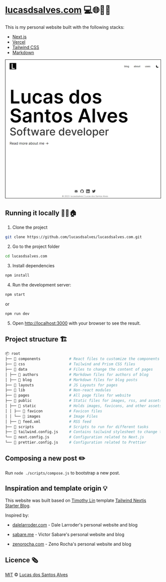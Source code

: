 # [lucasdsalves.com](https://www.lucasdsalves.com/) 💻🌐🙋‍♂️

This is my personal website built with the following stacks:

- [Next.js](https://nextjs.org/)
- [Vercel](https://vercel.com)
- [Tailwind CSS](https://tailwindcss.com/)
- [Markdown](https://mdxjs.com/)

<kbd>
<img src="./public/static/images/demo.png" border="1">
</kbd>

## Running it locally 🏃‍♂️🏠

1. Clone the project

```bash
git clone https://github.com/lucasdsalves/lucasdsalves.com.git
```

2. Go to the project folder

```bash
cd lucasdsalves.com
```

3. Install dependencies

```bash
npm install
```

4. Run the development server:

```bash
npm start
```

or

```bash
npm run dev
```

5. Open [http://localhost:3000](http://localhost:3000) with your browser to see the result.

## Project structure 🏗️

```bash
📦 root
├── 📁 components             # React files to customize the components for the site
├── 📁 css                    # Tailwind and Prism CSS files
├── 📁 data                   # Files to change the content of pages
│ ├── 📁 authors              # Markdown files for authors of blog
│ ├── 📁 blog                 # Markdown files for blog posts
├── 📁 layouts                # JS Layouts for pages
├── 📁 lib                    # Non-react modules
├── 📁 pages                  # All page files for website
├── 📁 public                 # Static files for images, rss, and assets
│ ├── 📁 static               # Holds images, favicons, and other assets
│ │ ├── 📁 favicon            # Favicon files
│ │ └── 📁 images             # Image Files
│ ├── 📝 feed.xml             # RSS feed
├── 📁 scripts                # Scripts to run for different tasks
├── 📝 tailwind.config.js     # Contains tailwind stylesheet to change the look
└── 📝 next.config.js         # Configuration related to Next.js
└── 📝 prettier.config.js     # Configuration related to Prettier
```

## Composing a new post ✏️

Run `node ./scripts/compose.js` to bootstrap a new post.

## Inspiration and template origin 💡

This website was built based on [Timothy Lin](https://github.com/timlrx) template [Tailwind Nextjs Starter Blog](https://github.com/timlrx/tailwind-nextjs-starter-blog).

Inspired by:

- [dalelarroder.com](https://dalelarroder.com) - Dale Larroder's personal website and blog

- [sabare.me](https://sabare.me/) - Victor Sabare's personal website and blog
- [zenorocha.com](https://zenorocha.com) - Zeno Rocha's personal website and blog

## Licence 🗞️

[MIT](https://github.com/lucasdsalves/lucasdsalves.com/blob/main/LICENSE) © [Lucas dos Santos Alves](https://www.lucasdsalves.com)
